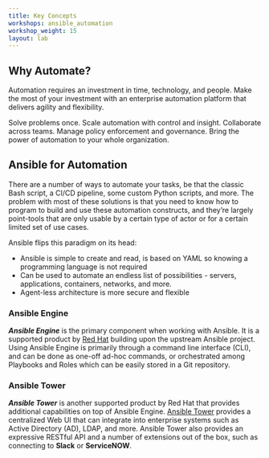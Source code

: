 ```yaml
---
title: Key Concepts
workshops: ansible_automation
workshop_weight: 15
layout: lab
---
```


## Why Automate?

Automation requires an investment in time, technology, and people. Make the most of your investment with an enterprise automation platform that delivers agility and flexibility.

Solve problems once. Scale automation with control and insight. Collaborate across teams. Manage policy enforcement and governance. Bring the power of automation to your whole organization.

## Ansible for Automation

There are a number of ways to automate your tasks, be that the classic Bash script, a CI/CD pipeline, some custom Python scripts, and more. The problem with most of these solutions is that you need to know how to program to build and use these automation constructs, and they’re largely point-tools that are only usable by a certain type of actor or for a certain limited set of use cases.

Ansible flips this paradigm on its head:

- Ansible is simple to create and read, is based on YAML so knowing a programming language is not required
- Can be used to automate an endless list of possibilities - servers, applications, containers, networks, and more.
- Agent-less architecture is more secure and flexible

### Ansible Engine

***Ansible Engine*** is the primary component when working with Ansible.  It is a supported product by [Red Hat](https://www.ansible.com/products/engine) building upon the upstream Ansible project.  Using Ansible Engine is primarily through a command line interface (CLI), and can be done as one-off ad-hoc commands, or orchestrated among Playbooks and Roles which can be easily stored in a Git repository.

### Ansible Tower

***Ansible Tower*** is another supported product by Red Hat that provides additional capabilities on top of Ansible Engine.  [Ansible Tower](https://www.ansible.com/products/tower) provides a centralized Web UI that can integrate into enterprise systems such as Active Directory (AD), LDAP, and more.  Ansible Tower also provides an expressive RESTful API and a number of extensions out of the box, such as connecting to **Slack** or **ServiceNOW**.
